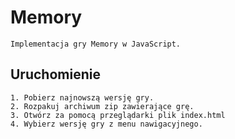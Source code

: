 ﻿# Memory
	Implementacja gry Memory w JavaScript.

## Uruchomienie
	1. Pobierz najnowszą wersję gry.
	2. Rozpakuj archiwum zip zawierające grę.
	3. Otwórz za pomocą przeglądarki plik index.html
	4. Wybierz wersję gry z menu nawigacyjnego.
